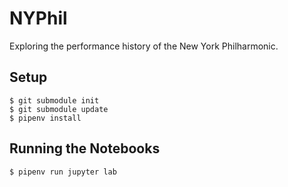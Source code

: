 # NYPhil

Exploring the performance history of the New York Philharmonic.

## Setup

```
$ git submodule init
$ git submodule update
$ pipenv install
```

## Running the Notebooks

```
$ pipenv run jupyter lab
```